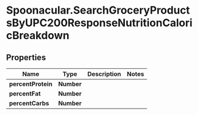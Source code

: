 # Spoonacular.SearchGroceryProductsByUPC200ResponseNutritionCaloricBreakdown

## Properties

Name | Type | Description | Notes
------------ | ------------- | ------------- | -------------
**percentProtein** | **Number** |  | 
**percentFat** | **Number** |  | 
**percentCarbs** | **Number** |  | 


